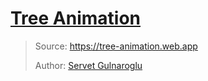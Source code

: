 # [Tree Animation](https://carina957.github.io/tree-animation-preview)

> Source: <https://tree-animation.web.app>
>
> Author: [Servet Gulnaroglu](https://github.com/servetgulnaroglu)
